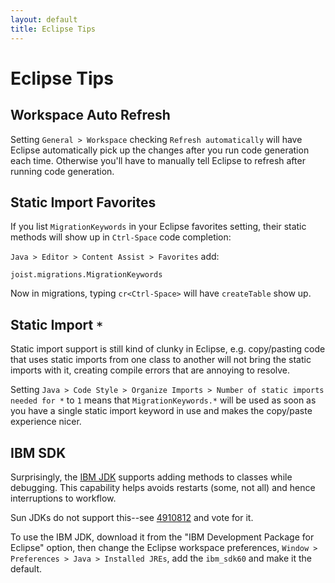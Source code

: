 ```yaml
---
layout: default
title: Eclipse Tips
---
```


Eclipse Tips
============

Workspace Auto Refresh
----------------------

Setting `General > Workspace` checking `Refresh automatically` will have Eclipse automatically pick up the changes after you run code generation each time. Otherwise you'll have to manually tell Eclipse to refresh after running code generation.

Static Import Favorites
-----------------------

If you list `MigrationKeywords` in your Eclipse favorites setting, their static methods will show up in `Ctrl-Space` code completion:

`Java > Editor > Content Assist > Favorites` add:

    joist.migrations.MigrationKeywords

Now in migrations, typing `cr<Ctrl-Space>` will have `createTable` show up.

Static Import `*`
-----------------

Static import support is still kind of clunky in Eclipse, e.g. copy/pasting code that uses static imports from one class to another will not bring the static imports with it, creating compile errors that are annoying to resolve.

Setting `Java > Code Style > Organize Imports > Number of static imports needed for *` to `1` means that `MigrationKeywords.*` will be used as soon as you have a single static import keyword in use and makes the copy/paste experience nicer.

IBM SDK
-------

Surprisingly, the [IBM JDK](http://www.ibm.com/developerworks/java/jdk/) supports adding methods to classes while debugging. This capability helps avoids restarts (some, not all) and hence interruptions to workflow.

Sun JDKs do not support this--see [4910812](http://bugs.sun.com/bugdatabase/view_bug.do?bug_id=4910812) and vote for it.

To use the IBM JDK, download it from the "IBM Development Package for Eclipse" option, then change the Eclipse workspace preferences, `Window > Preferences > Java > Installed JREs`, add the `ibm_sdk60` and make it the default.

